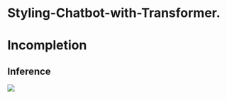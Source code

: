 # Styling-Chatbot-with-Transformer.
# Incompletion
## Inference<br>
<img src = "https://user-images.githubusercontent.com/55969260/77285389-312c9400-6d14-11ea-87e7-ba38578c3c05.png"><br>
